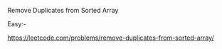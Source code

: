
Remove Duplicates from Sorted Array

Easy:-

https://leetcode.com/problems/remove-duplicates-from-sorted-array/
